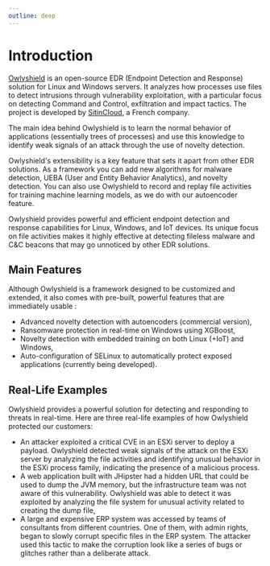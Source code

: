 ```yaml
---
outline: deep
---
```


# Introduction


[Owlyshield](https://github.com/SitinCloud/Owlyshield) is an open-source EDR (Endpoint Detection and Response) solution for Linux and Windows servers. It analyzes how processes use files to detect intrusions through vulnerability exploitation, with a particular focus on detecting Command and Control, exfiltration and impact tactics. The project is developed by [SitinCloud](https://www.sitincloud.com), a French company.

The main idea behind Owlyshield is to learn the normal behavior of applications (essentially trees of processes) and use this knowledge to identify weak signals of an attack through the use of novelty detection.

Owlyshield's extensibility is a key feature that sets it apart from other EDR solutions.  As a framework you can add new algorithms for malware detection, UEBA (User and Entity Behavior Analytics), and novelty detection. You can also use Owlyshield to record and replay file activities for training machine learning models, as we do with our autoencoder feature.

Owlyshield provides powerful and efficient endpoint detection and response capabilities for Linux, Windows, and IoT devices. Its unique focus on file activities makes it highly effective at detecting fileless malware and C&C beacons that may go unnoticed by other EDR solutions.


## Main Features

Although Owlyshield is a framework designed to be customized and extended, it also comes with pre-built, powerful features that are immediately usable :


- Advanced novelty detection with autoencoders (commercial version),
- Ransomware protection in real-time on Windows using XGBoost,
- Novelty detection with embedded training on both Linux (+IoT) and Windows,
- Auto-configuration of SELinux to automatically protect exposed applications (currently being developed).


## Real-Life Examples

Owlyshield provides a powerful solution for detecting and responding to threats in real-time. Here are three real-life examples of how Owlyshield protected our customers:

- An attacker exploited a critical CVE in an ESXi server to deploy a payload. Owlyshield detected weak signals of the attack on the ESXi server by analyzing the file activities and identifying unusual behavior in the ESXi process family, indicating the presence of a malicious process.
- A web application built with JHipster had a hidden URL that could be used to dump the JVM memory, but the infrastructure team was not aware of this vulnerability. Owlyshield was able to detect it was exploited by analyzing the file system for unusual activity related to creating the dump file,
- A large and expensive ERP system was accessed by teams of consultants from different countries. One of them, with admin rights, began to slowly corrupt specific files in the ERP system. The attacker used this tactic to make the corruption look like a series of bugs or glitches rather than a deliberate attack. 



